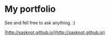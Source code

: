 # My portfolio

See and fell free to ask anything. :)

[http://sasknot.github.io](http://sasknot.github.io)
